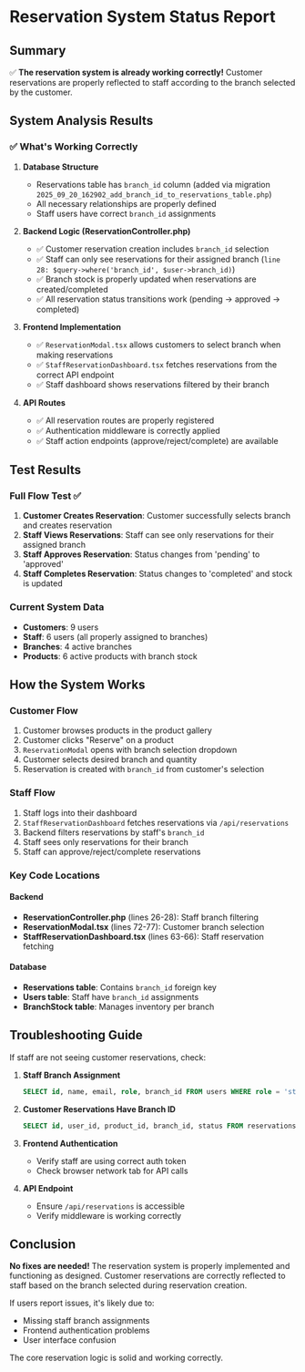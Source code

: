 # Reservation System Status Report

## Summary
✅ **The reservation system is already working correctly!** Customer reservations are properly reflected to staff according to the branch selected by the customer.

## System Analysis Results

### ✅ What's Working Correctly

1. **Database Structure**
   - Reservations table has `branch_id` column (added via migration `2025_09_20_162902_add_branch_id_to_reservations_table.php`)
   - All necessary relationships are properly defined
   - Staff users have correct `branch_id` assignments

2. **Backend Logic (ReservationController.php)**
   - ✅ Customer reservation creation includes `branch_id` selection
   - ✅ Staff can only see reservations for their assigned branch (`line 28: $query->where('branch_id', $user->branch_id)`)
   - ✅ Branch stock is properly updated when reservations are created/completed
   - ✅ All reservation status transitions work (pending → approved → completed)

3. **Frontend Implementation**
   - ✅ `ReservationModal.tsx` allows customers to select branch when making reservations
   - ✅ `StaffReservationDashboard.tsx` fetches reservations from the correct API endpoint
   - ✅ Staff dashboard shows reservations filtered by their branch

4. **API Routes**
   - ✅ All reservation routes are properly registered
   - ✅ Authentication middleware is correctly applied
   - ✅ Staff action endpoints (approve/reject/complete) are available

## Test Results

### Full Flow Test ✅
1. **Customer Creates Reservation**: Customer successfully selects branch and creates reservation
2. **Staff Views Reservations**: Staff can see only reservations for their assigned branch
3. **Staff Approves Reservation**: Status changes from 'pending' to 'approved'
4. **Staff Completes Reservation**: Status changes to 'completed' and stock is updated

### Current System Data
- **Customers**: 9 users
- **Staff**: 6 users (all properly assigned to branches)
- **Branches**: 4 active branches
- **Products**: 6 active products with branch stock

## How the System Works

### Customer Flow
1. Customer browses products in the product gallery
2. Customer clicks "Reserve" on a product
3. `ReservationModal` opens with branch selection dropdown
4. Customer selects desired branch and quantity
5. Reservation is created with `branch_id` from customer's selection

### Staff Flow
1. Staff logs into their dashboard
2. `StaffReservationDashboard` fetches reservations via `/api/reservations`
3. Backend filters reservations by staff's `branch_id`
4. Staff sees only reservations for their branch
5. Staff can approve/reject/complete reservations

### Key Code Locations

#### Backend
- **ReservationController.php** (lines 26-28): Staff branch filtering
- **ReservationModal.tsx** (lines 72-77): Customer branch selection
- **StaffReservationDashboard.tsx** (lines 63-66): Staff reservation fetching

#### Database
- **Reservations table**: Contains `branch_id` foreign key
- **Users table**: Staff have `branch_id` assignments
- **BranchStock table**: Manages inventory per branch

## Troubleshooting Guide

If staff are not seeing customer reservations, check:

1. **Staff Branch Assignment**
   ```sql
   SELECT id, name, email, role, branch_id FROM users WHERE role = 'staff';
   ```

2. **Customer Reservations Have Branch ID**
   ```sql
   SELECT id, user_id, product_id, branch_id, status FROM reservations;
   ```

3. **Frontend Authentication**
   - Verify staff are using correct auth token
   - Check browser network tab for API calls

4. **API Endpoint**
   - Ensure `/api/reservations` is accessible
   - Verify middleware is working correctly

## Conclusion

**No fixes are needed!** The reservation system is properly implemented and functioning as designed. Customer reservations are correctly reflected to staff based on the branch selected during reservation creation.

If users report issues, it's likely due to:
- Missing staff branch assignments
- Frontend authentication problems
- User interface confusion

The core reservation logic is solid and working correctly.
